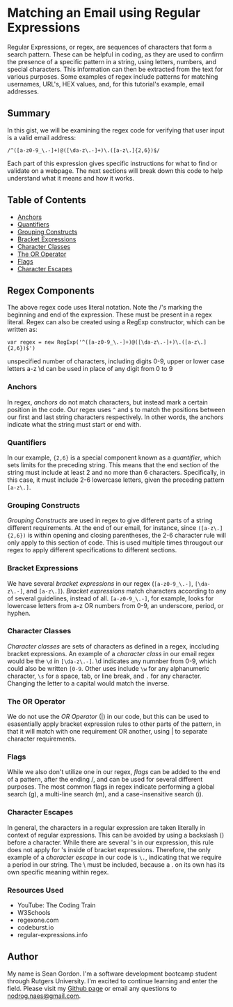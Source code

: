 # Matching an Email using Regular Expressions #

Regular Expressions, or regex, are sequences of characters that form a search pattern. These can be helpful in coding, as they are used to confirm the presence of a specific pattern in a string, using letters, numbers, and special characters.
This information can then be extracted from the text for various purposes. Some examples of regex include patterns for matching usernames, URL's, HEX values, and, for this tutorial's example, email addresses.

## Summary

In this gist, we will be examining the regex code for verifying that user input is a valid email address:

`/^([a-z0-9_\.-]+)@([\da-z\.-]+)\.([a-z\.]{2,6})$/`

Each part of this expression gives specific instructions for what to find or validate on a webpage. The next sections will break down this code to help understand what it means and how it works.

## Table of Contents

- [Anchors](#anchors)
- [Quantifiers](#quantifiers)
- [Grouping Constructs](#grouping-constructs)
- [Bracket Expressions](#bracket-expressions)
- [Character Classes](#character-classes)
- [The OR Operator](#the-or-operator)
- [Flags](#flags)
- [Character Escapes](#character-escapes)

## Regex Components


The above regex code uses literal notation. Note the /'s marking the beginning and end of the expression. These must be present in a regex literal.
Regex can also be created using a RegExp constructor, which can be written as:

`var regex = new RegExp('^([a-z0-9_\.-]+)@([\da-z\.-]+)\.([a-z\.]{2,6})$')`

unspecified number of characters, including digits 0-9, upper or lower case letters a-z
\d can be used in place of any digit from 0 to 9

### Anchors

In regex, _anchors_ do not match characters, but instead mark a certain position in the code. Our regex uses `^` and `$` to match the positions between our first and last string characters respectively. In other words, the anchors indicate what the string must start or end with.

### Quantifiers

In our example, `{2,6}` is a special component known as a _quantifier_, which sets limits for the preceding string. This means that the end section of the string must include at least 2 and no more than 6 characters. Specifically, in this case, it must include 2-6 lowercase letters, given the preceding pattern `[a-z\.]`.

### Grouping Constructs

_Grouping Constructs_ are used in regex to give different parts of a string different requirements. At the end of our email, for instance, since `([a-z\.]{2,6})` is within opening and closing parentheses, the 2-6 character rule will only apply to this section of code. This is used multiple times througout our regex to apply different specifications to different sections.

### Bracket Expressions

We have several _bracket expressions_ in our regex (`[a-z0-9_\.-]`, `[\da-z\.-]`, and `[a-z\.]`). _Bracket expressions_ match characters according to any of several guidelines, instead of all. `[a-z0-9_\.-]`, for example, looks for lowercase letters from a-z OR numbers from 0-9, an underscore, period, or hyphen. 

### Character Classes

_Character classes_ are sets of characters as defined in a regex, inccluding bracket expressions. An example of a _character class_ in our email regex would be the `\d` in `[\da-z\.-]`. \d indicates any numnber from 0-9, which could also be written `[0-9`. Other uses include `\w` for any alphanumeric character, `\s` for a space, tab, or line break, and `.` for any character. Changing the letter to a capital would match the inverse.

### The OR Operator

We do not use the _OR Operator_ (|) in our code, but this can be used to esasentially apply bracket expression rules to other parts of the pattern, in that it will match with one requirement OR another, using | to separate character requirements.

### Flags

While we also don't utilize one in our regex, _flags_ can be added to the end of a pattern, after the ending /, and can be used for several different purposes. The most common flags in regex indicate performing a global search (g), a multi-line search (m), and a case-insensitive search (i). 

### Character Escapes

In general, the characters in a regular expression are taken literally in context of regular expressions. This can be avoided by using a backslash (\) before a character. While there are several \'s in our expression, this rule does not apply for \'s inside of bracket expressions. Therefore, the only example of a _character escape_ in our code is `\.`, indicating that we require a period in our string. The \ must be included, because a . on its own has its own specific meaning within regex.

### Resources Used

- YouTube: The Coding Train
- W3Schools
- regexone.com
- codeburst.io
- regular-expressions.info

## Author

My name is Sean Gordon. I'm a software development bootcamp student through Rutgers University. I'm excited to continue learning and enter the field. Please visit my [Github page](https://github.com/nodrognaes) or email any questions to [nodrog.naes@gmail.com](mailto:nodrog.naes@gmail.com).
